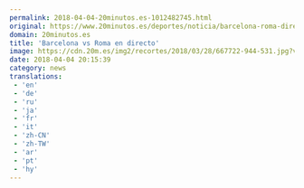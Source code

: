 ```yaml
---
permalink: 2018-04-04-20minutos.es-1012482745.html
original: https://www.20minutos.es/deportes/noticia/barcelona-roma-directo-3304214/0/
domain: 20minutos.es
title: 'Barcelona vs Roma en directo'
image: https://cdn.20m.es/img2/recortes/2018/03/28/667722-944-531.jpg?v=20180404203947
date: 2018-04-04 20:15:39
category: news
translations: 
 - 'en'
 - 'de'
 - 'ru'
 - 'ja'
 - 'fr'
 - 'it'
 - 'zh-CN'
 - 'zh-TW'
 - 'ar'
 - 'pt'
 - 'hy'
---
```


